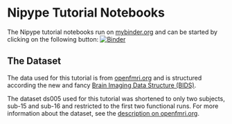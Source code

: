 # Nipype Tutorial Notebooks

The Nipype tutorial notebooks run on [mybinder.org](http://mybinder.org/) and can be started by clicking on the following button: [![Binder](http://mybinder.org/badge.svg)](http://mybinder.org/repo/miykael/nipype_notebooks)


## The Dataset

The data used for this tutorial is from [openfmri.org](https://openfmri.org/) and is structured according the new and fancy [Brain Imaging Data Structure (BIDS)](http://bids.neuroimaging.io/).

The dataset ds005 used for this tutorial was shortened to only two subjects, sub-15 and sub-16 and restricted to the first two functional runs. For more information about the dataset, see the [description on openfmri.org](https://openfmri.org/dataset/ds000105/).
